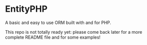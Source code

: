 EntityPHP
=========

A basic and easy to use ORM built with and for PHP.

This repo is not totally ready yet: please come back later for a more complete README file and for some examples!
